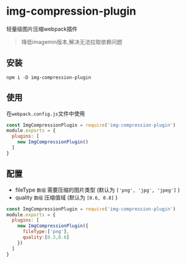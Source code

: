 <!--
 * @Author       : zxlin
 * @Date         : 2023-11-22 11:25:56
 * @LastEditors  : zxlin
 * @LastEditTime : 2024-03-26 11:37:18
 * @FilePath     : \img-compression-plugin\README.md
 * @Description  : 
-->
# img-compression-plugin
轻量级图片压缩webpack插件
> 降低imagemin版本,解决无法拉取依赖问题
## 安装
```npm
npm i -D img-compression-plugin
```
## 使用
在`webpack.config.js`文件中使用
```js
const ImgCompressionPlugin = require('img-compression-plugin')
module.exports = {
  plugins: [
    new ImgCompressionPlugin()
  ]
}
```
## 配置
- fileType `数组` 需要压缩的图片类型 (默认为 `['png', 'jpg', 'jpeg']` )
- quality `数组` 压缩值域 (默认为 `[0.6, 0.8]` )
```js
const ImgCompressionPlugin = require('img-compression-plugin')
module.exports = {
  plugins: [
    new ImgCompressionPlugin({
      fileType:['png'],
      quality:[0.3,0.6]
    })
  ]
}
```